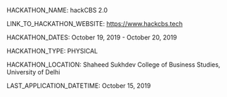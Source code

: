 HACKATHON_NAME: hackCBS 2.0

LINK_TO_HACKATHON_WEBSITE: https://www.hackcbs.tech

HACKATHON_DATES: October 19, 2019 - October 20, 2019

HACKATHON_TYPE: PHYSICAL

HACKATHON_LOCATION: Shaheed Sukhdev College of Business Studies, University of Delhi

LAST_APPLICATION_DATETIME: October 15, 2019
